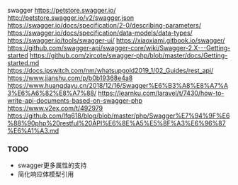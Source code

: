 swagger
https://petstore.swagger.io/
http://petstore.swagger.io/v2/swagger.json
https://swagger.io/docs/specification/2-0/describing-parameters/
https://swagger.io/docs/specification/data-models/data-types/
https://swagger.io/tools/swagger-ui/
https://xiaoxiami.gitbook.io/swagger/
https://github.com/swagger-api/swagger-core/wiki/Swagger-2.X---Getting-started
https://github.com/zircote/swagger-php/blob/master/docs/Getting-started.md
https://docs.ipswitch.com/nm/whatsupgold2019_1/02_Guides/rest_api/
https://www.jianshu.com/p/b0b19368e4a8
https://www.huangdayu.cn/2018/12/16/Swagger%E6%B3%A8%E8%A7%A3%E6%A6%82%E8%A7%88/
https://learnku.com/laravel/t/7430/how-to-write-api-documents-based-on-swagger-php
https://www.v2ex.com/t/492979
https://github.com/lfq618/blog/blob/master/php/Swagger%E7%94%9F%E6%88%90php%20restful%20API%E6%8E%A5%E5%8F%A3%E6%96%87%E6%A1%A3.md

### TODO
- swagger更多属性的支持
- 简化响应体模型引用
